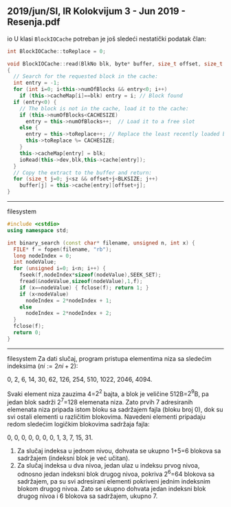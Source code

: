 2019/jun/SI, IR Kolokvijum 3 - Jun 2019 - Resenja.pdf
--------------------------------------------------------------------------------
io
U klasi `BlockIOCache` potreban je još sledeći nestatički podatak član:
```cpp
int BlockIOCache::toReplace = 0;
```
```cpp
void BlockIOCache::read(BlkNo blk, byte* buffer, size_t offset, size_t sz)
{
  // Search for the requested block in the cache:
  int entry = -1;
  for (int i=0; i<this->numOfBlocks && entry<0; i++)
    if (this->cacheMap[i]==blk) entry = i; // Block found
  if (entry<0) {
    // The block is not in the cache, load it to the cache:
    if (this->numOfBlocks<CACHESIZE)
      entry = this->numOfBlocks++;  // Load it to a free slot
    else {
      entry = this->toReplace++; // Replace the least recently loaded block
      this->toReplace %= CACHESIZE;
    }
    this->cacheMap[entry] = blk;
    ioRead(this->dev,blk,this->cache[entry]);
  }
  // Copy the extract to the buffer and return:
  for (size_t j=0; j<sz && offset+j<BLKSIZE; j++)
    buffer[j] = this->cache[entry][offset+j];
}
```

--------------------------------------------------------------------------------
filesystem
```cpp
#include <cstdio>
using namespace std;

int binary_search (const char* filename, unsigned n, int x) {
  FILE* f = fopen(filename, "rb");
  long nodeIndex = 0;
  int nodeValue;
  for (unsigned i=0; i<n; i++) {
    fseek(f,nodeIndex*sizeof(nodeValue),SEEK_SET);
    fread(&nodeValue,sizeof(nodeValue),1,f);
    if (x==nodeValue) { fclose(f); return 1; }
    if (x<nodeValue)
      nodeIndex = 2*nodeIndex + 1;
    else
      nodeIndex = 2*nodeIndex + 2;
  }
  fclose(f);
  return 0;
}
```

--------------------------------------------------------------------------------
filesystem
Za dati slučaj, program pristupa elementima niza sa sledećim indeksima ($ni:=2ni+2$):

0, 2, 6, 14, 30, 62, 126, 254, 510, 1022, 2046, 4094.

Svaki element niza zauzima 4=$2^2$ bajta, a blok je veličine 512B=$2^9$B, pa jedan blok sadrži
$2^7$=128 elemenata niza.  Zato prvih 7 adresiranih elemenata niza pripada istom bloku sa
sadržajem fajla (bloku broj 0), dok su svi ostali elementi u različitim blokovima.
Navedeni elementi pripadaju redom sledećim logičkim blokovima sadržaja fajla:

0, 0, 0, 0, 0, 0, 0, 1, 3, 7, 15, 31.

1.  Za slučaj indeksa u jednom nivou,  dohvata se ukupno 1+5=6 blokova sa sadržajem
(indeksni blok je već učitan).
2. Za slučaj indeksa u dva nivoa, jedan ulaz u indeksu prvog nivoa, odnosno jedan indeksni
blok drugog nivoa,  pokriva $2^6$=64 blokova sa sadržajem,  pa su svi adresirani elementi
pokriveni jednim indeksnim blokom drugog nivoa.  Zato se ukupno dohvata jedan indeksni
blok drugog nivoa i 6 blokova sa sadržajem, ukupno 7.
